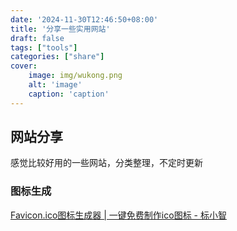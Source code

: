 ```yaml
---
date: '2024-11-30T12:46:50+08:00'
title: '分享一些实用网站'
draft: false
tags: ["tools"]
categories: ["share"]
cover:
    image: img/wukong.png
    alt: 'image'
    caption: 'caption'
---
```




## 网站分享

感觉比较好用的一些网站，分类整理，不定时更新



### 图标生成

[Favicon.ico图标生成器 | 一键免费制作ico图标 - 标小智](https://www.logosc.cn/favicon-generator)
